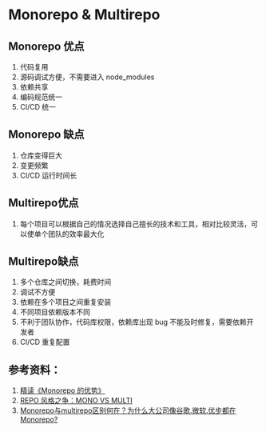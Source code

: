 # Monorepo & Multirepo
## Monorepo 优点
1. 代码复用
2. 源码调试方便，不需要进入 node_modules
3. 依赖共享
4. 编码规范统一
5. CI/CD 统一
## Monorepo 缺点
1. 仓库变得巨大
2. 变更频繁
3. CI/CD 运行时间长
## Multirepo优点
1. 每个项目可以根据自己的情况选择自己擅长的技术和工具，相对比较灵活，可以使单个团队的效率最大化
## Multirepo缺点
1. 多个仓库之间切换，耗费时间
2. 调试不方便
3. 依赖在多个项目之间重复安装
4. 不同项目依赖版本不同
5. 不利于团队协作，代码库权限，依赖库出现 bug 不能及时修复，需要依赖开发者
6. CI/CD 重复配置
## 参考资料：
1. [精读《Monorepo 的优势》](https://zhuanlan.zhihu.com/p/65533186)
2. [REPO 风格之争：MONO VS MULTI](https://zhuanlan.zhihu.com/p/31289463)
3. [Monorepo与multirepo区别何在？为什么大公司像谷歌.微软.优步都在Monorepo?](https://zhuanlan.zhihu.com/p/75078526)
